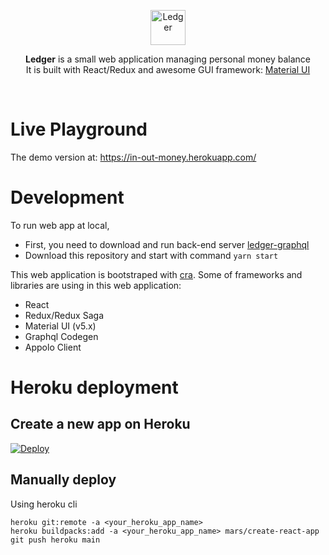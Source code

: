 <p align="center">
    <a href="https://www.vespaiach.com/">
        <img src="https://raw.githubusercontent.com/vespaiach/ledger/main/ledger.svg" height="56" width="56" data-canonical-src="https://www.vespaiach.com/ledger.svg" title="Ledger"/>
    </a>
</p>

<p align="center">
  <b>Ledger</b> is a small web application managing personal money balance
  <br>
  It is built with React/Redux and awesome GUI framework: <a href="https://github.com/mui-org/material-ui" title="Material UI">Material UI</a>
</p>

<br>

# Live Playground

The demo version at: https://in-out-money.herokuapp.com/ 

# Development

To run web app at local, 
 - First, you need to download and run back-end server [ledger-graphql](https://github.com/vespaiach/ledger-graphql)
 - Download this repository and start with command `yarn start` 

This web application is bootstraped with [cra](https://create-react-app.dev/). Some of frameworks and libraries are using in this web application:

 - React
 - Redux/Redux Saga
 - Material UI (v5.x)
 - Graphql Codegen
 - Appolo Client

# Heroku deployment

## Create a new app on Heroku

[![Deploy](https://www.herokucdn.com/deploy/button.svg)](https://heroku.com/deploy?template=https://github.com/vespaiach/ledger)


## Manually deploy

Using heroku cli

```
heroku git:remote -a <your_heroku_app_name>
heroku buildpacks:add -a <your_heroku_app_name> mars/create-react-app
git push heroku main
```